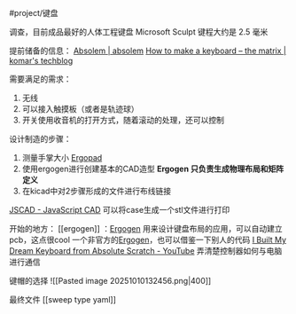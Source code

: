 #project/键盘

调查，目前成品最好的人体工程键盘
Microsoft Sculpt    键程大约是 2.5 毫米


提前储备的信息：
[Absolem \| absolem](https://zealot.hu/absolem/)
[How to make a keyboard – the matrix \| komar's techblog](http://blog.komar.be/how-to-make-a-keyboard-the-matrix/)


需要满足的需求：
1. 无线
2. 可以接入触摸板（或者是轨迹球）
3. 开关使用收音机的打开方式，随着滚动的处理，还可以控制



设计制造的步骤：
1. 测量手掌大小   [Ergopad](https://pashutk.com/ergopad/)
2. 使用ergogen进行创建基本的CAD造型   **Ergogen 只负责生成物理布局和矩阵定义**
3. 在kicad中对2步骤形成的文件进行布线链接

[JSCAD - JavaScript CAD](https://openjscad.xyz/) 可以将case生成一个stl文件进行打印



开始的地方：
[[ergogen]] ：[Ergogen](https://ergogen.xyz/) 用来设计键盘布局的应用，可以自动建立pcb，这点很cool
一个非官方的[Ergogen](https://ergogen.ceoloide.com/)，也可以借鉴一下别人的代码
[I Built My Dream Keyboard from Absolute Scratch - YouTube](https://www.youtube.com/watch?v=7UXsD7nSfDY) 弄清楚控制器如何与电脑进行通信


键帽的选择
![[Pasted image 20251010132456.png|400]]




最终文件
[[sweep type yaml]]



